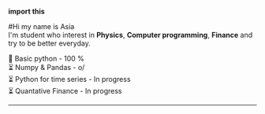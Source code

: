 <b>import this</b>

#Hi my name is Asia <br />
  I'm student who interest in <b>Physics</b>, <b>Computer programming</b>, <b>Finance</b> and try to be better everyday.

:rainbow: Basic python - 100 % <br />
:hourglass_flowing_sand: Numpy & Pandas - o/ <br />
:hourglass_flowing_sand: Python for time series - In progress <br />
:hourglass_flowing_sand: Quantative Finance - In progress <br />

--------------------------------------------------------------------------------------------
